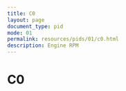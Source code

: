 ```yaml
---
title: C0
layout: page
document_type: pid
mode: 01
permalink: resources/pids/01/c0.html
description: Engine RPM
---
```


# C0
